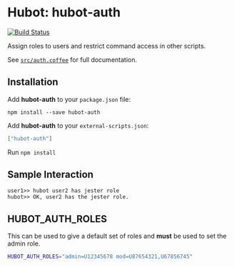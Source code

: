 # Hubot: hubot-auth

[![Build Status](https://travis-ci.org/hubot-scripts/hubot-auth.svg?branch=master)](https://travis-ci.org/hubot-scripts/hubot-auth)

Assign roles to users and restrict command access in other scripts.

See [`src/auth.coffee`](src/auth.coffee) for full documentation.

## Installation

Add **hubot-auth** to your `package.json` file:

```
npm install --save hubot-auth
```

Add **hubot-auth** to your `external-scripts.json`:

```json
["hubot-auth"]
```

Run `npm install`

## Sample Interaction

```
user1>> hubot user2 has jester role
hubot>> OK, user2 has the jester role.
```

## HUBOT_AUTH_ROLES

This can be used to give a default set of roles and **must** be used to set the admin role.

```sh
HUBOT_AUTH_ROLES="admin=U12345678 mod=U87654321,U67856745"
```
